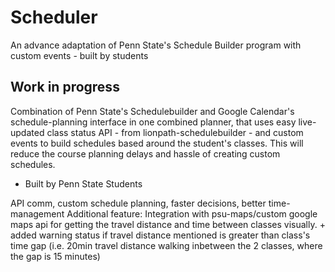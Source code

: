 # Scheduler
An advance adaptation of Penn State's Schedule Builder program with custom events - built by students

## Work in progress

Combination of Penn State's Schedulebuilder and Google Calendar's schedule-planning interface in one combined planner, that uses easy live-updated class status API - from lionpath-schedulebuilder - and custom events to build schedules based around the student's classes. This will reduce the course planning delays and hassle of creating custom schedules.
- Built by Penn State Students

API comm, custom schedule planning, faster decisions, better time-management
Additional feature: Integration with psu-maps/custom google maps api for getting the travel distance and time between classes visually. + added warning status if travel distance mentioned is greater than class's time gap (i.e. 20min travel distance walking inbetween the 2 classes, where the gap is 15 minutes)
